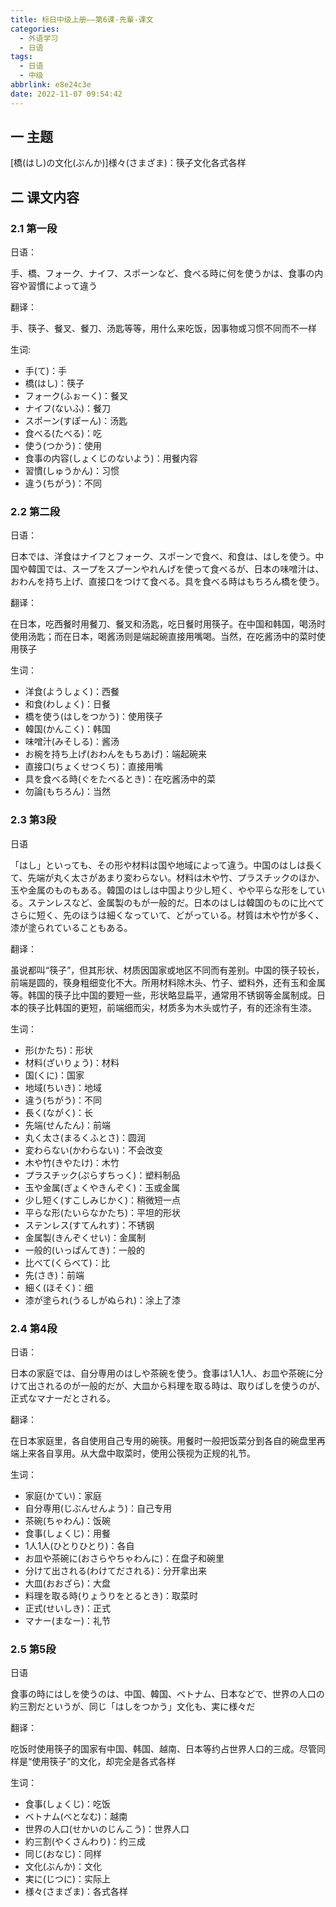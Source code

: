 ```yaml
---
title: 标日中级上册——第6课-先輩-课文
categories:
  - 外语学习
  - 日语
tags:
  - 日语
  - 中级
abbrlink: e8e24c3e
date: 2022-11-07 09:54:42
---
```

## 一 主题

[橋(はし)の文化(ぶんか)]様々(さまざま)：筷子文化各式各样

<!--more-->

## 二 课文内容

### 2.1 第一段

日语：

手、橋、フォーク、ナイフ、スポーンなど、食べる時に何を使うかは、食事の内容や習慣によって違う

翻译：

手、筷子、餐叉、餐刀、汤匙等等，用什么来吃饭，因事物或习惯不同而不一样

生词:

* 手(て)：手
* 橋(はし)：筷子
* フォーク(ふぉーく)：餐叉
* ナイフ(ないふ)：餐刀
* スポーン(すぽーん)：汤匙
* 食べる(たべる)：吃
* 使う(つかう)：使用
* 食事の内容(しょくじのないよう)：用餐内容
* 習慣(しゅうかん)：习惯
* 違う(ちがう)：不同

### 2.2 第二段

日语：

日本では、洋食はナイフとフォーク、スポーンで食べ、和食は、はしを使う。中国や韓国では、スープをスプーンやれんげを使って食べるが、日本の味噌汁は、おわんを持ち上げ、直接口をつけて食べる。具を食べる時はもちろん橋を使う。

翻译：

在日本，吃西餐时用餐刀、餐叉和汤匙，吃日餐时用筷子。在中国和韩国，喝汤时使用汤匙；而在日本，喝酱汤则是端起碗直接用嘴喝。当然，在吃酱汤中的菜时使用筷子

生词：

* 洋食(ようしょく)：西餐
* 和食(わしょく)：日餐
* 橋を使う(はしをつかう)：使用筷子
* 韓国(かんこく)：韩国
* 味噌汁(みそしる)：酱汤
* お椀を持ち上げ(おわんをもちあげ)：端起碗来
* 直接口(ちょくせつくち)：直接用嘴
* 具を食べる時(ぐをたべるとき)：在吃酱汤中的菜
* 勿論(もちろん)：当然

### 2.3 第3段

日语

「はし」といっても、その形や材料は国や地域によって違う。中国のはしは長くて、先端が丸く太さがあまり変わらない。材料は木や竹、プラスチックのほか、玉や金属のものもある。韓国のはしは中国より少し短く、やや平らな形をしている。ステンレスなど、金属製のもが一般的だ。日本のはしは韓国のものに比べてさらに短く、先のほうは細くなっていて、どがっている。材質は木や竹が多く、漆が塗られていることもある。

翻译：

虽说都叫“筷子”，但其形状、材质因国家或地区不同而有差别。中国的筷子较长，前端是圆的，筷身粗细变化不大。所用材料除木头、竹子、塑料外，还有玉和金属等。韩国的筷子比中国的要短一些，形状略显扁平，通常用不锈钢等金属制成。日本的筷子比韩国的更短，前端细而尖，材质多为木头或竹子，有的还涂有生漆。

生词：

* 形(かたち)：形状
* 材料(ざいりょう)：材料
* 国(くに)：国家
* 地域(ちいき)：地域
* 違う(ちがう)：不同
* 長く(ながく)：长
* 先端(せんたん)：前端
* 丸く太さ(まるくふとさ)：圆润
* 変わらない(かわらない)：不会改变
* 木や竹(きやたけ)：木竹
* プラスチック(ぷらすちっく)：塑料制品
* 玉や金属(ぎょくやきんぞく)：玉或金属
* 少し短く(すこしみじかく)：稍微短一点
* 平らな形(たいらなかたち)：平坦的形状
* ステンレス(すてんれす)：不锈钢
* 金属製(きんぞくせい)：金属制
* 一般的(いっぱんてき)：一般的
* 比べて(くらべて)：比
* 先(さき)：前端
* 細く(ほそく)：细
* 漆が塗られ(うるしがぬられ)：涂上了漆

### 2.4 第4段

日语：

日本の家庭では、自分専用のはしや茶碗を使う。食事は1人1人、お皿や茶碗に分けて出されるのが一般的だが、大皿から料理を取る時は、取りばしを使うのが、正式なマナーだとされる。

翻译：

在日本家庭里，各自使用自己专用的碗筷。用餐时一般把饭菜分到各自的碗盘里再端上来各自享用。从大盘中取菜时，使用公筷视为正规的礼节。

生词：

* 家庭(かてい)：家庭
* 自分専用(じぶんせんよう)：自己专用
* 茶碗(ちゃわん)：饭碗
* 食事(しょくじ)：用餐
* 1人1人(ひとりひとり)：各自
* お皿や茶碗に(おさらやちゃわんに)：在盘子和碗里
* 分けて出される(わけてだされる)：分开拿出来
* 大皿(おおざら)：大盘
* 料理を取る時(りょうりをとるとき)：取菜时
* 正式(せいしき)：正式
* マナー(まなー)：礼节

### 2.5 第5段

日语

食事の時にはしを使うのは、中国、韓国、ベトナム、日本などで、世界の人口の約三割だというが、同じ「はしをつかう」文化も、実に様々だ

翻译：

吃饭时使用筷子的国家有中国、韩国、越南、日本等约占世界人口的三成。尽管同样是“使用筷子”的文化，却完全是各式各样

生词：

* 食事(しょくじ)：吃饭
* ベトナム(べとなむ)：越南
* 世界の人口(せかいのじんこう)：世界人口
* 約三割(やくさんわり)：约三成
* 同じ(おなじ)：同样
* 文化(ぶんか)：文化
* 実に(じつに)：实际上
* 様々(さまざま)：各式各样

